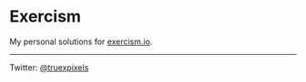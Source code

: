 # Exercism

My personal solutions for [exercism.io](https://exercism.io).

---

Twitter: [@truexpixels](https://twitter.com/TrueXPixels)
